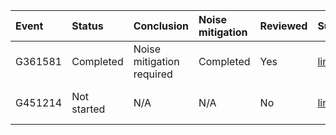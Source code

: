 | Event   | Status      | Conclusion                | Noise mitigation   | Reviewed   | Summary                                          | Contact person                                           |
|:--------|:------------|:--------------------------|:-------------------|:-----------|:-------------------------------------------------|:---------------------------------------------------------|
| G361581 | Completed   | Noise mitigation required | Completed          | Yes        | [link](https://dqr.updateMe.com/summary/G361581) | Ronaldas Macas ([email](mailto:ronaldas.macas@ligo.org)) |
| G451214 | Not started | N/A                       | N/A                | No         | [link](https://dqr.updateMe.com/summary/G451214) | Ronaldas Macas ([email](mailto:ronaldas.macas@ligo.org))   |
